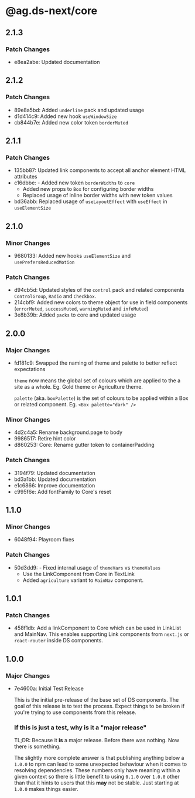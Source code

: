# @ag.ds-next/core

## 2.1.3

### Patch Changes

- e8ea2abe: Updated documentation

## 2.1.2

### Patch Changes

- 89e8a5bd: Added `underline` pack and updated usage
- d1d414c9: Added new hook `useWindowSize`
- cb844b7e: Added new color token `borderMuted`

## 2.1.1

### Patch Changes

- 135bb87: Updated link components to accept all anchor element HTML attributes
- c16dbbe: - Added new token `borderWidths` to `core`
  - Added new props to `Box` for configuring border widths
  - Replaced usage of inline border widths with new token values
- bd36abb: Replaced usage of `useLayoutEffect` with `useEffect` in `useElementSize`

## 2.1.0

### Minor Changes

- 9680133: Added new hooks `useElementSize` and `usePrefersReducedMotion`

### Patch Changes

- d94cb5d: Updated styles of the `control` pack and related components `ControlGroup`, `Radio` and `Checkbox`.
- 214cbf9: Added new colors to theme object for use in field components (`errorMuted`, `successMuted`, `warningMuted` and `infoMuted`)
- 3e8b39b: Added `packs` to core and updated usage

## 2.0.0

### Major Changes

- fd181c9: Swapped the naming of theme and palette to better reflect expectations

  `theme` now means the global set of colours which are applied to the a site as a whole. Eg. Gold theme or Agriculture theme.

  `palette` (aka. `boxPalette`) is the set of colours to be applied within a Box or related component. Eg. `<Box palette="dark" />`

### Minor Changes

- 4d2c4a5: Rename background.page to body
- 9986517: Retire hint color
- d860253: Core: Rename gutter token to containerPadding

### Patch Changes

- 3194f79: Updated documentation
- bd3a1bb: Updated documentation
- e1c6866: Improve documentation
- c995f6e: Add fontFamily to Core's reset

## 1.1.0

### Minor Changes

- 6048f94: Playroom fixes

### Patch Changes

- 50d3dd9: - Fixed internal usage of `themeVars` vs `themeValues`
  - Use the LinkComponent from Core in TextLink
  - Added `agriculture` variant to `MainNav` component.

## 1.0.1

### Patch Changes

- 458f1db: Add a linkComponent to Core which can be used in LinkList and MainNav. This enables supporting Link components from `next.js` or `react-router` inside DS components.

## 1.0.0

### Major Changes

- 7e4600a: Initial Test Release

  This is the initial pre-release of the base set of DS components. The goal of this release is to test the process. Expect things to be broken if you're trying to use components from this release.

  ### If this is just a test, why is it a "major release"

  TL;DR: Because it **is** a major release. Before there was nothing. Now there is something.

  The slightly more complete answer is that publishing anything below a `1.0.0` to npm can lead to some unexpected behaviour when it comes to resolving dependencies. These numbers only have meaning within a given context so there is little benefit to using `0.1.0` over `1.0.0` other than that it hints to users that this **may** not be stable. Just starting at `1.0.0` makes things easier.

